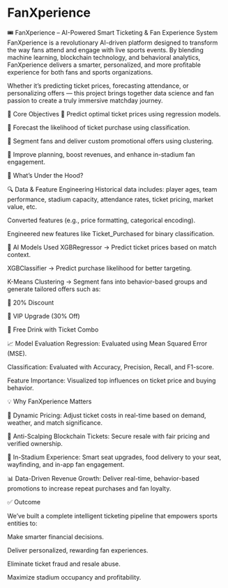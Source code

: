 # FanXperience

🎟️ FanXperience – AI-Powered Smart Ticketing & Fan Experience System
FanXperience is a revolutionary AI-driven platform designed to transform the way fans attend and engage with live sports events. By blending machine learning, blockchain technology, and behavioral analytics, FanXperience delivers a smarter, personalized, and more profitable experience for both fans and sports organizations.

Whether it’s predicting ticket prices, forecasting attendance, or personalizing offers — this project brings together data science and fan passion to create a truly immersive matchday journey.

🚀 Core Objectives
🎯 Predict optimal ticket prices using regression models.

🎯 Forecast the likelihood of ticket purchase using classification.

🎯 Segment fans and deliver custom promotional offers using clustering.

🎯 Improve planning, boost revenues, and enhance in-stadium fan engagement.


🧠 What’s Under the Hood?

🔍 Data & Feature Engineering
Historical data includes: player ages, team performance, stadium capacity, attendance rates, ticket pricing, market value, etc.

Converted features (e.g., price formatting, categorical encoding).

Engineered new features like Ticket_Purchased for binary classification.

🤖 AI Models Used
XGBRegressor → Predict ticket prices based on match context.

XGBClassifier → Predict purchase likelihood for better targeting.

K-Means Clustering → Segment fans into behavior-based groups and generate tailored offers such as:

🎁 20% Discount

🎫 VIP Upgrade (30% Off)

🥤 Free Drink with Ticket Combo

📈 Model Evaluation
Regression: Evaluated using Mean Squared Error (MSE).

Classification: Evaluated with Accuracy, Precision, Recall, and F1-score.

Feature Importance: Visualized top influences on ticket price and buying behavior.

💡 Why FanXperience Matters

🔄 Dynamic Pricing: Adjust ticket costs in real-time based on demand, weather, and match significance.

🔐 Anti-Scalping Blockchain Tickets: Secure resale with fair pricing and verified ownership.

📍 In-Stadium Experience: Smart seat upgrades, food delivery to your seat, wayfinding, and in-app fan engagement.

📊 Data-Driven Revenue Growth: Deliver real-time, behavior-based promotions to increase repeat purchases and fan loyalty.

✅ Outcome

We’ve built a complete intelligent ticketing pipeline that empowers sports entities to:

Make smarter financial decisions.

Deliver personalized, rewarding fan experiences.

Eliminate ticket fraud and resale abuse.

Maximize stadium occupancy and profitability.

